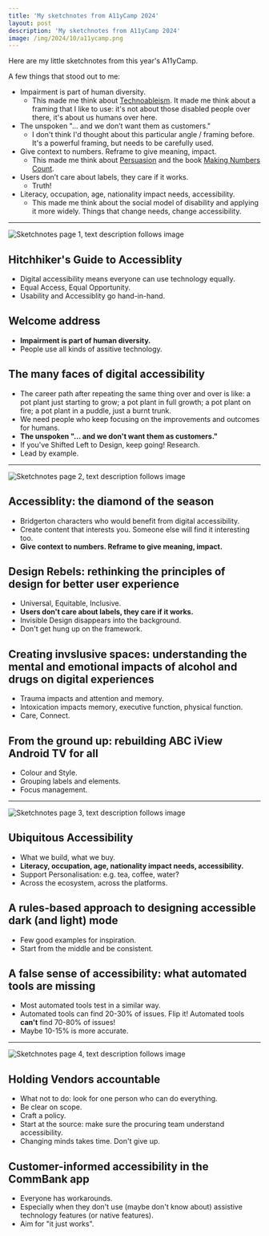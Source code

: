 ```yaml
---
title: 'My sketchnotes from A11yCamp 2024'
layout: post
description: 'My sketchnotes from A11yCamp 2024'
image: /img/2024/10/a11ycamp.png
---
```


Here are my little sketchnotes from this year's A11yCamp.

A few things that stood out to me:

- Impairment is part of human diversity.
    - This made me think about [Technoableism](/2024/07/20/my-notes-on-against-technoableism/). It made me think about a framing that I like to use: it's not about those disabled people over there, it's about us humans over here.
- The unspoken "... and we don’t want them as customers."
    - I don't think I'd thought about this particular angle / framing before. It's a powerful framing, but needs to be carefully used.
- Give context to numbers. Reframe to give meaning, impact.
    - This made me think about [Persuasion](/persuasion/) and the book [Making Numbers Count](https://heathbrothers.com/making-numbers-count/).
- Users don’t care about labels, they care if it works.
    - Truth!
- Literacy, occupation, age, nationality impact needs, accessibility.
    - This made me think about the social model of disability and applying it more widely. Things that change needs, change accessibility. 

---

![Sketchnotes page 1, text description follows image](/img/2024/10/p1.jpg)

## Hitchhiker's Guide to Accessiblity

- Digital accessibility means everyone can use technology equally.
- Equal Access, Equal Opportunity.
- Usability and Accessiblity go hand-in-hand.

## Welcome address

- **Impairment is part of human diversity.**
- People use all kinds of assitive technology.

## The many faces of digital accessibility

- The career path after repeating the same thing over and over is like: a pot plant just starting to grow; a pot plant in full growth; a pot plant on fire; a pot plant in a puddle, just a burnt trunk.
- We need people who keep focusing on the improvements and outcomes for humans.
- **The unspoken "... and we don't want them as customers."**
- If you've Shifted Left to Design, keep going! Research.
- Lead by example.

---

![Sketchnotes page 2, text description follows image](/img/2024/10/p2.jpg)

## Accessiblity: the diamond of the season

- Bridgerton characters who would benefit from digital accessibility.
- Create content that interests you. Someone else will find it interesting too.
- **Give context to numbers. Reframe to give meaning, impact.**

## Design Rebels: rethinking the principles of design for better user experience

- Universal, Equitable, Inclusive.
- **Users don't care about labels, they care if it works.**
- Invisible Design disappears into the background.
- Don't get hung up on the framework.

## Creating invslusive spaces: understanding the mental and emotional impacts of alcohol and drugs on digital experiences

- Trauma impacts and attention and memory.
- Intoxication impacts memory, executive function, physical function.
- Care, Connect.

## From the ground up: rebuilding ABC iView Android TV for all

- Colour and Style.
- Grouping labels and elements.
- Focus management.

---

![Sketchnotes page 3, text description follows image](/img/2024/10/p3.jpg)

## Ubiquitous Accessibility

- What we build, what we buy.
- **Literacy, occupation, age, nationality impact needs, accessibility.**
- Support Personalisation: e.g. tea, coffee, water?
- Across the ecosystem, across the platforms.

## A rules-based approach to designing accessible dark (and light) mode

- Few good examples for inspiration.
- Start from the middle and be consistent.

## A false sense of accessibility: what automated tools are missing

- Most automated tools test in a similar way.
- Automated tools can find 20-30% of issues. Flip it! Automated tools **can't** find 70-80% of issues!
- Maybe 10-15% is more accurate.

---

![Sketchnotes page 4, text description follows image](/img/2024/10/p4.jpg)

## Holding Vendors accountable

- What not to do: look for one person who can do everything.
- Be clear on scope.
- Craft a policy.
- Start at the source: make sure the procuring team understand accessibility.
- Changing minds takes time. Don't give up.

## Customer-informed accessibility in the CommBank app

- Everyone has workarounds.
- Especially when they don't use (maybe don't know about) assistive technology features (or native features).
- Aim for "it just works".

